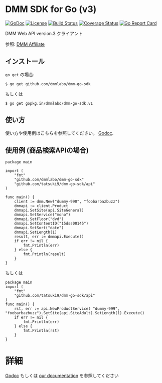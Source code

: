 # DMM SDK for Go (v3)
[![GoDoc](https://img.shields.io/badge/go-reference-blue.svg?style=flat-square)](https://godoc.org/github.com/dmmlabo/dmm-go-sdk)
[![License](http://img.shields.io/badge/license-mit-blue.svg?style=flat-square)](https://github.com/dmmlabo/dmm-go-sdk/blob/master/LICENSE)
[![Build Status](http://img.shields.io/travis/dmmlabo/dmm-go-sdk.svg?style=flat-square)](https://travis-ci.org/dmmlabo/dmm-go-sdk)
[![Coverage Status](https://img.shields.io/coveralls/dmmlabo/dmm-go-sdk.svg?style=flat-square)](https://coveralls.io/github/dmmlabo/dmm-go-sdk?branch=master)
[![Go Report Card](https://goreportcard.com/badge/github.com/dmmlabo/dmm-go-sdk)](https://goreportcard.com/report/github.com/dmmlabo/dmm-go-sdk)

DMM Web API version.3 クライアント

参照: [DMM Affiliate](https://affiliate.dmm.com/)

## インストール

`go get` の場合:

```
$ go get github.com/dmmlabo/dmm-go-sdk
```

もしくは

```
$ go get gopkg.in/dmmlabo/dmm-go-sdk.v1
```

## 使い方

使い方や使用例はこちらを参照してください。 [Godoc](https://godoc.org/github.com/dmmlabo/dmm-go-sdk).

## 使用例 (商品検索APIの場合)

```
package main

import (
    "fmt"
    "github.com/dmmlabo/dmm-go-sdk"
    "github.com/tatsuki9/dmm-go-sdk/api"
)

func main() {
	client := dmm.New("dummy-990", "foobarbazbuzz")
	dmmapi := client.Product
	dmmapi.SetSite(api.SiteGeneral)
	dmmapi.SetService("mono")
	dmmapi.SetFloor("dvd")
	dmmapi.SetContentID("15dss00145")
	dmmapi.SetSort("date")
	dmmapi.SetLength(1)
	result, err := dmmapi.Execute()
	if err != nil {
    	fmt.Println(err)
	} else {
    	fmt.Println(result)
	}
}
```

もしくは

```
package main
import (
    "fmt"
    "github.com/tatsuki9/dmm-go-sdk/api"
)
func main() {
	rst, err := api.NewProductService( "dummy-999", "foobarbazbuzz").SetSite(api.SiteAdult).SetLength(1).Execute()
	if err != nil {
    	fmt.Println(err)
	} else {
    	fmt.Println(rst)
	}
}
```

# 詳細

[Godoc](https://godoc.org/github.com/tatsuki9/dmm-go-sdk/api) もしくは [our documentation](https://github.com/dmmlabo/dmm-go-sdk/blob/master/docs/README.md) を参照してください
